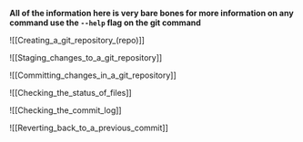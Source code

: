 **All of the information here is very bare bones for more information on any command use the `--help` flag on the git command**

![[Creating_a_git_repository_(repo)]]

![[Staging_changes_to_a_git_repository]]

![[Committing_changes_in_a_git_repository]]

![[Checking_the_status_of_files]]

![[Checking_the_commit_log]]

![[Reverting_back_to_a_previous_commit]]

